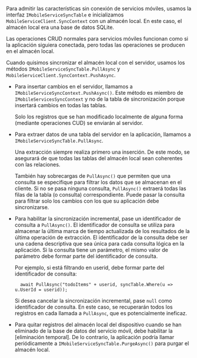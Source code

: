 Para admitir las características sin conexión de servicios móviles, usamos la interfaz `IMobileServiceSyncTable` e inicializamos `MobileServiceClient.SyncContext` con un almacén local. En este caso, el almacén local era una base de datos SQLite.

Las operaciones CRUD normales para servicios móviles funcionan como si la aplicación siguiera conectada, pero todas las operaciones se producen en el almacén local.

Cuando quisimos sincronizar el almacén local con el servidor, usamos los métodos `IMobileServiceSyncTable.PullAsync` y `MobileServiceClient.SyncContext.PushAsync`.

*  Para insertar cambios en el servidor, llamamos a `IMobileServiceSyncContext.PushAsync()`. Este método es miembro de `IMobileServicesSyncContext` y no de la tabla de sincronización porque insertará cambios en todas las tablas.

    Solo los registros que se han modificado localmente de alguna forma (mediante operaciones CUD) se enviarán al servidor.
   
* Para extraer datos de una tabla del servidor en la aplicación, llamamos a `IMobileServiceSyncTable.PullAsync`.

    Una extracción siempre realiza primero una inserción. De este modo, se asegurará de que todas las tablas del almacén local sean coherentes con las relaciones.

    También hay sobrecargas de `PullAsync()` que permiten que una consulta se especifique para filtrar los datos que se almacenan en el cliente. Si no se pasa ninguna consulta, `PullAsync()` extraerá todas las filas de la tabla (o consulta) correspondiente. Puede pasar la consulta para filtrar solo los cambios con los que su aplicación debe sincronizarse.

* Para habilitar la sincronización incremental, pase un identificador de consulta a `PullAsync()`. El identificador de consulta se utiliza para almacenar la última marca de tiempo actualizada de los resultados de la última operación de extracción. El identificador de la consulta debe ser una cadena descriptiva que sea única para cada consulta lógica en la aplicación. Si la consulta tiene un parámetro, el mismo valor de parámetro debe formar parte del identificador de consulta.

    Por ejemplo, si está filtrando en userid, debe formar parte del identificador de consulta:

        await PullAsync("todoItems" + userid, syncTable.Where(u => u.UserId = userid));

    Si desea cancelar la sincronización incremental, pase `null` como identificador de consulta. En este caso, se recuperarán todos los registros en cada llamada a `PullAsync`, que es potencialmente ineficaz.

* Para quitar registros del almacén local del dispositivo cuando se han eliminado de la base de datos del servicio móvil, debe habilitar la [eliminación temporal]. De lo contrario, la aplicación podría llamar periódicamente a `IMobileServiceSyncTable.PurgeAsync()` para purgar el almacén local.

<!---HONumber=July15_HO4-->